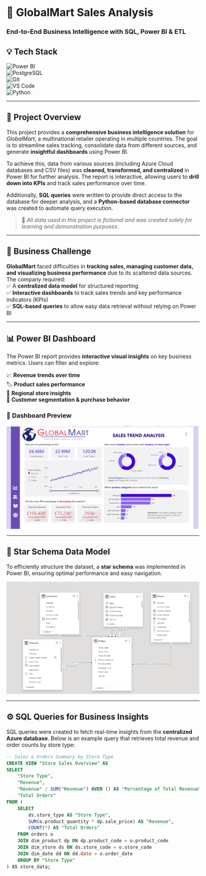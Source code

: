 # 🛒 GlobalMart Sales Analysis  
### End-to-End Business Intelligence with SQL, Power BI & ETL  

## 💡 Tech Stack  

![Power BI](https://img.shields.io/badge/Power_BI-FF9900?style=for-the-badge&logo=powerbi&logoColor=white)  
![PostgreSQL](https://img.shields.io/badge/PostgreSQL-3776AB?style=for-the-badge&logo=postgresql&logoColor=white)  
![Git](https://img.shields.io/badge/Git-B1361E?style=for-the-badge&logo=git&logoColor=white)  
![VS Code](https://img.shields.io/badge/VSCode-2962FF?style=for-the-badge&logo=visual%20studio&logoColor=white)  
![Python](https://img.shields.io/badge/Python-3776AB?style=for-the-badge&logo=python&logoColor=white)  

---

## 📌 Project Overview  

This project provides a **comprehensive business intelligence solution** for *GlobalMart*, a multinational retailer operating in multiple countries. The goal is to streamline sales tracking, consolidate data from different sources, and generate **insightful dashboards** using Power BI.

To achieve this, data from various sources (including Azure Cloud databases and CSV files) was **cleaned, transformed, and centralized** in Power BI for further analysis. The report is interactive, allowing users to **drill down into KPIs** and track sales performance over time.

Additionally, **SQL queries** were written to provide direct access to the database for deeper analysis, and a **Python-based database connector** was created to automate query execution.

> 🔹 *All data used in this project is fictional and was created solely for learning and demonstration purposes.*

---

## 🏬 Business Challenge  

**GlobalMart** faced difficulties in **tracking sales, managing customer data, and visualizing business performance** due to its scattered data sources.  
The company required:  
✅ A **centralized data model** for structured reporting  
✅ **Interactive dashboards** to track sales trends and key performance indicators (KPIs)  
✅ **SQL-based queries** to allow easy data retrieval without relying on Power BI  

---

## 📊 Power BI Dashboard  

The Power BI report provides **interactive visual insights** on key business metrics. Users can filter and explore:  

📈 **Revenue trends over time**  
🏷️ **Product sales performance**  
📍 **Regional store insights**  
👥 **Customer segmentation & purchase behavior**  

### 🔹 **Dashboard Preview**  

![Power BI Dashboard](sales/image.png)  

---

## 🔹 Star Schema Data Model  

To efficiently structure the dataset, a **star schema** was implemented in Power BI, ensuring optimal performance and easy navigation.  

![Star Schema Model](sales/data_model.png)  

---

## ⚙️ SQL Queries for Business Insights  

SQL queries were created to fetch real-time insights from the **centralized Azure database**. Below is an example query that retrieves total revenue and order counts by store type:  

```sql
-- Sales & Orders Summary by Store Type
CREATE VIEW "Store Sales Overview" AS
SELECT 
    "Store Type",
    "Revenue",
    "Revenue" / SUM("Revenue") OVER () AS "Percentage of Total Revenue",
    "Total Orders"
FROM (
    SELECT 
        ds.store_type AS "Store Type",
        SUM(o.product_quantity * dp.sale_price) AS "Revenue", 
        COUNT(*) AS "Total Orders"
    FROM orders o
    JOIN dim_product dp ON dp.product_code = o.product_code
    JOIN dim_store ds ON ds.store_code = o.store_code
    JOIN dim_date dd ON dd.date = o.order_date
    GROUP BY "Store Type"
) AS store_data;
